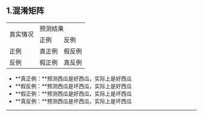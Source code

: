 ## 1.混淆矩阵
<table>
<tr>
<td rowspan=2>真实情况</td>
<td colspan=2>预测结果</td>
</tr>
<tr>
<td>正例</td>
<td>反例</td>
</tr>
<tr>
<td>正例</td>
<td>真正例</td>
<td>假反例</td>
</tr>
<tr>
<td>反例</td>
<td>假正例</td>
<td>真反例</td>
</tr>
</table>

- **真正例：**预测西瓜是好西瓜，实际上是好西瓜
- **假反例：**预测西瓜是坏西瓜，实际上是好西瓜
- **假正例：**预测西瓜是好西瓜，实际上是坏西瓜
- **真反例：**预测西瓜是坏西瓜，实际上是坏西瓜
---
